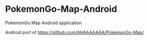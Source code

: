 # PokemonGo-Map-Android
PokemonGo Map Android application

Android port of https://github.com/AHAAAAAAA/PokemonGo-Map/
